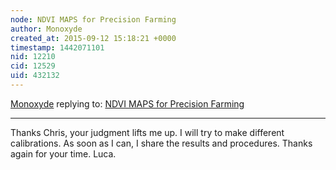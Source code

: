 ```yaml
---
node: NDVI MAPS for Precision Farming
author: Monoxyde
created_at: 2015-09-12 15:18:21 +0000
timestamp: 1442071101
nid: 12210
cid: 12529
uid: 432132
---
```




[Monoxyde](../profile/Monoxyde) replying to: [NDVI MAPS for Precision Farming](../notes/monoxyde/09-11-2015/ndvi-maps-for-precision-farming)

----
Thanks Chris, your judgment lifts me up. I will try to make different calibrations. As soon as I can, I share the results and procedures. Thanks again for your time. 
Luca. 